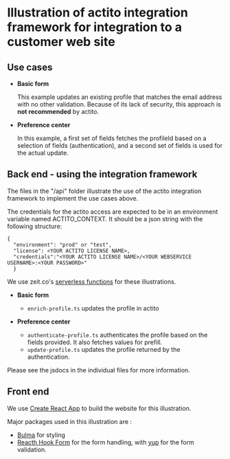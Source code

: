 # Illustration of actito integration framework for integration to a customer web site

## Use cases

- **Basic form**

  This example updates an existing profile that matches the email address with no other validation. Because of its lack of security, this approach is **not recommended** by actito.

- **Preference center**

  In this example, a first set of fields fetches the profileId based on a selection of fields (authentication), and a second set of fields is used for the actual update.

## Back end - using the integration framework

The files in the "/api" folder illustrate the use of the actito integration framework to implement the use cases above.

The credentials for the actito access are expected to be in an environment variable named ACTITO_CONTEXT. It should be a json string with the following structure:

```
{
  "environment": "prod" or "test",
  "license": <YOUR ACTITO LICENSE NAME>,
  "credentials":"<YOUR ACTITO LICENSE NAME>/<YOUR WEBSERVICE USERNAME>:<YOUR PASSWORD>"
  }
```

We use zeit.co's [serverless functions](https://zeit.co/docs/v2/serverless-functions/introduction?query=serverless#) for these illustrations.

- **Basic form**

  - `enrich-profile.ts` updates the profile in actito

- **Preference center**

  - `authenticate-profile.ts` authenticates the profile based on the fields provided. It also fetches values for prefill.
  - `update-profile.ts` updates the profile returned by the authentication.

Please see the jsdocs in the individual files for more information.

## Front end

We use [Create React App](https://create-react-app.dev/) to build the website for this illustration.

Major packages used in this illustration are :

- [Bulma](https://bulma.io/) for styling
- [Reacth Hook Form](https://react-hook-form.com/) for the form handling, with [yup](https://github.com/jquense/yup) for the form validation.
